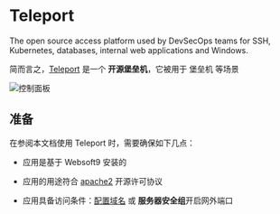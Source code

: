 # Teleport

The open source access platform used by DevSecOps teams for SSH, Kubernetes, databases, internal web applications and Windows.

简而言之，[Teleport](https://goteleport.com/) 是一个 **开源堡垒机**，它被用于 堡垒机  等场景


![控制面板](https://libs.websoft9.com/Websoft9/DocsPicture/zh/teleport/teleport-gui-websoft9.png)


## 准备

在参阅本文档使用 Teleport 时，需要确保如下几点：

- 应用是基于 Websoft9 安装的

- 应用的用途符合 [apache2](https://opensource.org/licenses/Apache-2.0) 开源许可协议

- 应用具备访问条件：[配置域名](./guide/appsetdomain) 或 **服务器安全组**开启网外端口